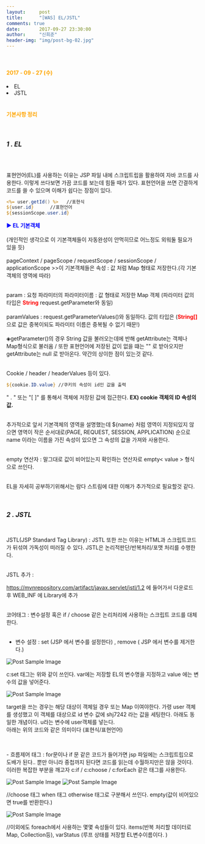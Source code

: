 ```yaml
---
layout:     post
title:      "[WAS] EL/JSTL"
comments: true
date:       2017-09-27 23:30:00
author:     "신희준"
header-img: "img/post-bg-02.jpg"
---
```

<br>
<H4 style ="font-weight:bold; color : orange">2017 - 09 - 27 (수)</H4>
<li>EL</li>
<li>JSTL</li>


<br>
<H4 style ="font-weight:bold; color:orange;">기본사항 정리</H4>
<br>

<h5 style = "font-size: 17px; font-weight : bold;">1 . EL</h5>
<br>
<p>
표현언어(EL)를 사용하는 이유는 JSP 파일 내에 스크립트립을 활용하여 자바 코드를 사용한다. 이렇게 쓰다보면 가끔 코드를 보는데 힘들 때가 있다. 표현언어을 쓰면 간결하게 코드를 쓸 수 있으며 이해가 쉽다는 장점이 있다.
</p>

~~~jsp
<%= user.getId() %>   //표현식
${user.id}      //표현언어
${sessionScope.user.id}  
~~~

<p>
<b style = "color:blue;">▶ EL 기본객체 </b><br><br>
(개인적인 생각으로 이 기본객체들이 자동완성이 안먹히므로 어느정도 외워둘 필요가 있을 듯)<br><br>
pageContext / pageScope / requestScope / sessionScope / applicationScope >>이 기본객체들은 속성 : 값 처럼 Map 형태로 저장한다.(각 기본객체의 영역에 따라)<br><br>

param : 요청 파라미터의 파라미터이름 : 값 형태로 저장한 Map 객체 (파라미터 값의 타입은 <b style = "color:red;">String</b> request.getParameter와 동일)
<br><br>
paramValues : request.getParameterValues()와 동일하다. 값의 타입은 (<b style="color:red;">String[]</b> 으로 값은 중복이되도 파라미터 이름은 중복될 수 없기 때문!)
<br><br>
◈getParameter()의 경우 String 값을 불러오는데에 반해 getAttribute는 객체나 Map형식으로 불러옴 / 또한 표현언어에 저장된 값이 없을 떄는 "" 로 받아오지만 getAttribute는 null 로 받아온다. 약간의 상이한 점이 있는것 같다.
<br><br>

Cookie / header / headerValues 등이 있다.

~~~JSP
${cookie.ID.value} //쿠키의 속성이 id인 값을 출력
~~~

<p> " . " 또는 "[ ]" 를 통해서 객체에 저장된 값에 접근한다. <B>EX) cookie 객체의 ID 속성의 값.</B><br><br>

추가적으로 앞서 기본객체의 영역을 설명했는데 ${name} 처럼 영역이 지정되있지 않으면 영역이 작은 순서대로(PAGE, REQUEST, SESSION, APPLICATION) 순으로 name 이라는 이름을 가진 속성이 있으면 그 속성의 값을 가져와 사용한다.
<br><br>

empty 연산자 : 말그대로 값이 비어있는지 확인하는 연산자로 empty< value > 형식으로 쓰인다.
<br><br>

EL을 자세히 공부하기위해서는 람다 스트림에 대한 이해가 추가적으로 필요할것 같다.
</p>
<BR>
<h5 style = "font-size: 17px; font-weight : bold;">2 . JSTL</h5>
<BR>
JSTL(JSP Standard Tag Library) : JSTL 또한 쓰는 이유는 HTML과 스크립트코드가 뒤섞여 가독성이 떠러질 수 있다. JSTL은 논리적판단/반복처리/포맷 처리를 수행한다.<BR><BR>

JSTL 추가 :

https://mvnrepository.com/artifact/javax.servlet/jstl/1.2 에 들어가서 다운로드 후 WEB_INF 에 Library에 추가
<br><br>

코어태그 : 변수설정 혹은 if / choose 같은 논리처리에 사용하는 스크립트 코드를 대체한다.
<br>
<br>
 - 변수 설정 : set (JSP 에서 변수를 설정한다) , remove ( JSP 에서 변수를 제거한다.)


 <img src="{{ site.baseurl }}/img/coreset.JPG" alt="Post Sample Image">


<p> c:set 태그는 위와 같이 쓰인다. var에는 저장할 EL의 변수명을 지정하고 value 에는 변수의 값을 넣어준다.</p>

 <img src="{{ site.baseurl }}/img/coreset2.JPG" alt="Post Sample Image">

<p>target을 쓰는 경우는 해당 대상이 객체일 경우 또는 Map 이여야한다. 가령 user 객체를 생성했고 이 객체를 대상으로 id 변수 값에 shj7242 라는 값을 세팅한다. 아래도 동일한 개념이다. u라는 변수에 user객체를 넣는다. <br>아래는 위의 코드와 같은 의미이다 (표현식/표현언어) </p>

<br>
<p>
 - 흐름제어 태그 : for문이나 if 문 같은 코드가 들어가면 jsp 파일에는 스크립트립으로 도배가 된다.. 뿐만 아니라 중첩까지 된다면 코드를 읽는데 수월하지만은 않을 것이다. 이러한 복잡한 부분을 깨고자  c:if / c:choose / c:forEach 같은 태그를 사용한다.  
</p>

<img src="{{ site.baseurl }}/img/cif.JPG" alt="Post Sample Image">




<img src="{{ site.baseurl }}/img/cchoose.JPG" alt="Post Sample Image">


//choose 태그 when 태그 otherwise 태그로 구분해서 쓰인다.  empty(값이 비어있으면 true를 반환한다.)

<img src="{{ site.baseurl }}/img/cforeach.JPG" alt="Post Sample Image">

//이외에도 foreach에서 사용하는 몇몇 속성들이 있다. items(반복 처리할 데이터로 Map, Collection등), varStatus (루프 상태를 저장할 EL변수이름이다. )
